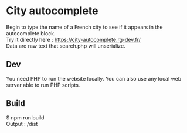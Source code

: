 # City autocomplete

Begin to type the name of a French city to see if it appears in the autocomplete block.  
Try it directly here : https://city-autocomplete.rg-dev.fr/  
Data are raw text that search.php will unserialize.  

## Dev

You need PHP to run the website locally. You can also use any local web server able to run PHP scripts.

## Build

$ npm run build  
Output : /dist  
